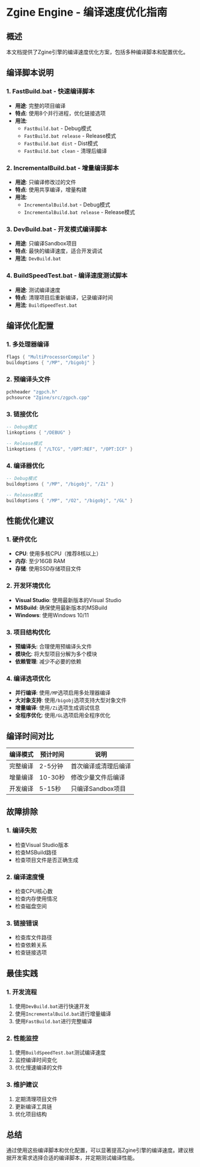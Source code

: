 # Zgine Engine - 编译速度优化指南

## 概述
本文档提供了Zgine引擎的编译速度优化方案，包括多种编译脚本和配置优化。

## 编译脚本说明

### 1. FastBuild.bat - 快速编译脚本
- **用途**: 完整的项目编译
- **特点**: 使用8个并行进程，优化链接选项
- **用法**: 
  - `FastBuild.bat` - Debug模式
  - `FastBuild.bat release` - Release模式
  - `FastBuild.bat dist` - Dist模式
  - `FastBuild.bat clean` - 清理后编译

### 2. IncrementalBuild.bat - 增量编译脚本
- **用途**: 只编译修改过的文件
- **特点**: 使用共享编译，增量构建
- **用法**: 
  - `IncrementalBuild.bat` - Debug模式
  - `IncrementalBuild.bat release` - Release模式

### 3. DevBuild.bat - 开发模式编译脚本
- **用途**: 只编译Sandbox项目
- **特点**: 最快的编译速度，适合开发调试
- **用法**: `DevBuild.bat`

### 4. BuildSpeedTest.bat - 编译速度测试脚本
- **用途**: 测试编译速度
- **特点**: 清理项目后重新编译，记录编译时间
- **用法**: `BuildSpeedTest.bat`

## 编译优化配置

### 1. 多处理器编译
```lua
flags { "MultiProcessorCompile" }
buildoptions { "/MP", "/bigobj" }
```

### 2. 预编译头文件
```lua
pchheader "zgpch.h"
pchsource "Zgine/src/zgpch.cpp"
```

### 3. 链接优化
```lua
-- Debug模式
linkoptions { "/DEBUG" }

-- Release模式
linkoptions { "/LTCG", "/OPT:REF", "/OPT:ICF" }
```

### 4. 编译器优化
```lua
-- Debug模式
buildoptions { "/MP", "/bigobj", "/Zi" }

-- Release模式
buildoptions { "/MP", "/O2", "/bigobj", "/GL" }
```

## 性能优化建议

### 1. 硬件优化
- **CPU**: 使用多核CPU（推荐8核以上）
- **内存**: 至少16GB RAM
- **存储**: 使用SSD存储项目文件

### 2. 开发环境优化
- **Visual Studio**: 使用最新版本的Visual Studio
- **MSBuild**: 确保使用最新版本的MSBuild
- **Windows**: 使用Windows 10/11

### 3. 项目结构优化
- **预编译头**: 合理使用预编译头文件
- **模块化**: 将大型项目分解为多个模块
- **依赖管理**: 减少不必要的依赖

### 4. 编译选项优化
- **并行编译**: 使用`/MP`选项启用多处理器编译
- **大对象支持**: 使用`/bigobj`选项支持大型对象文件
- **增量编译**: 使用`/Zi`选项生成调试信息
- **全程序优化**: 使用`/GL`选项启用全程序优化

## 编译时间对比

| 编译模式 | 预计时间 | 说明 |
|---------|---------|------|
| 完整编译 | 2-5分钟 | 首次编译或清理后编译 |
| 增量编译 | 10-30秒 | 修改少量文件后编译 |
| 开发编译 | 5-15秒 | 只编译Sandbox项目 |

## 故障排除

### 1. 编译失败
- 检查Visual Studio版本
- 检查MSBuild路径
- 检查项目文件是否正确生成

### 2. 编译速度慢
- 检查CPU核心数
- 检查内存使用情况
- 检查磁盘空间

### 3. 链接错误
- 检查库文件路径
- 检查依赖关系
- 检查链接选项

## 最佳实践

### 1. 开发流程
1. 使用`DevBuild.bat`进行快速开发
2. 使用`IncrementalBuild.bat`进行增量编译
3. 使用`FastBuild.bat`进行完整编译

### 2. 性能监控
1. 使用`BuildSpeedTest.bat`测试编译速度
2. 监控编译时间变化
3. 优化慢速编译的文件

### 3. 维护建议
1. 定期清理项目文件
2. 更新编译工具链
3. 优化项目结构

## 总结

通过使用这些编译脚本和优化配置，可以显著提高Zgine引擎的编译速度。建议根据开发需求选择合适的编译脚本，并定期测试编译性能。
